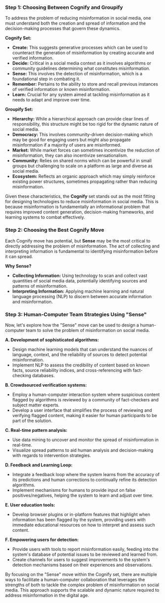 ### Step 1: Choosing Between Cognify and Groupify

To address the problem of reducing misinformation in social media, one must understand both the creation and spread of information and the decision-making processes that govern these dynamics.

**Cognify Set:**
- **Create:** This suggests generative processes which can be used to counteract the generation of misinformation by creating accurate and verified information.
- **Decide:** Critical in a social media context as it involves algorithms or community guidelines determining what constitutes misinformation.
- **Sense:** This involves the detection of misinformation, which is a foundational step in combating it.
- **Remember:** Pertains to the ability to store and recall previous instances of verified information or known misinformation.
- **Learn:** Crucial for any system aimed at tackling misinformation as it needs to adapt and improve over time.

**Groupify Set:**
- **Hierarchy:** While a hierarchical approach can provide clear lines of responsibility, this structure might be too rigid for the dynamic nature of social media.
- **Democracy:** This involves community-driven decision-making which may be good for engaging users but might also propagate misinformation if a majority of users are misinformed.
- **Market:** While market forces can sometimes incentivize the reduction of misinformation, they can also incentivize sensationalism.
- **Community:** Relies on shared norms which can be powerful in small groups but challenging to scale on a platform as large and diverse as social media.
- **Ecosystem:** Reflects an organic approach which may simply reinforce existing power structures, sometimes propagating rather than reducing misinformation.

Given these characteristics, the **Cognify** set stands out as the most fitting for designing technologies to reduce misinformation in social media. This is because misinformation is fundamentally an informational problem that requires improved content generation, decision-making frameworks, and learning systems to combat effectively.

### Step 2: Choosing the Best Cognify Move

Each Cognify move has potential, but **Sense** may be the most critical to directly addressing the problem of misinformation. The act of collecting and interpreting information is fundamental to identifying misinformation before it can spread.

**Why Sense?**
- **Collecting Information:** Using technology to scan and collect vast quantities of social media data, potentially identifying sources and patterns of misinformation.
- **Interpreting Information:** Applying machine learning and natural language processing (NLP) to discern between accurate information and misinformation.

### Step 3: Human-Computer Team Strategies Using "Sense"

Now, let's explore how the "Sense" move can be used to design a human-computer team to solve the problem of misinformation on social media.

**A. Development of sophisticated algorithms:**
- Design machine learning models that can understand the nuances of language, context, and the reliability of sources to detect potential misinformation.
- Implement NLP to assess the credibility of content based on known facts, source reliability indices, and cross-referencing with fact-checking databases.

**B. Crowdsourced verification systems:**
- Employ a human-computer interaction system where suspicious content flagged by algorithms is reviewed by a community of fact-checkers and subject matter experts.
- Develop a user interface that simplifies the process of reviewing and verifying flagged content, making it easier for human participants to be part of the solution.

**C. Real-time pattern analysis:**
- Use data mining to uncover and monitor the spread of misinformation in real-time.
- Visualize spread patterns to aid human analysis and decision-making with regards to intervention strategies.

**D. Feedback and Learning Loop:**
- Integrate a feedback loop where the system learns from the accuracy of its predictions and human corrections to continually refine its detection algorithms.
- Implement mechanisms for humans to provide input on false positives/negatives, helping the system to learn and adjust over time.

**E. User education tools:**
- Develop browser plugins or in-platform features that highlight when information has been flagged by the system, providing users with immediate educational resources on how to interpret and assess such content.

**F. Empowering users for detection:**
- Provide users with tools to report misinformation easily, feeding into the system's database of potential issues to be reviewed and learned from.
- Create channels for users to suggest improvements to the system's detection mechanisms based on their experiences and observations.

By focusing on the "Sense" move within the Cognify set, there are multiple ways to facilitate a human-computer collaboration that leverages the strengths of both to tackle the complex problem of misinformation on social media. This approach supports the scalable and dynamic nature required to address misinformation in the digital age.
